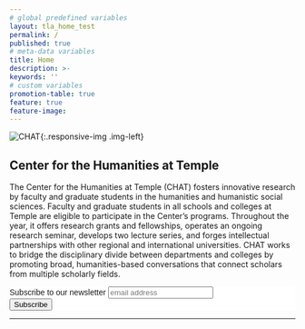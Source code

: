 ```yaml
---
# global predefined variables
layout: tla_home_test
permalink: /
published: true
# meta-data variables
title: Home
description: >-
keywords: ''
# custom variables
promotion-table: true
feature: true
feature-image: 
---
```

![CHAT]({{site.baseurl}}/media/resizedclimateposter.jpg){:.responsive-img .img-left}
## Center for the Humanities at Temple
The Center for the Humanities at Temple (CHAT) fosters innovative research by faculty and graduate students in the humanities and humanistic social sciences. Faculty and graduate students in all schools and colleges at Temple are eligible to participate in the Center’s programs. Throughout the year, it offers research grants and fellowships, operates an ongoing research seminar, develops two lecture series, and forges intellectual partnerships with other regional and international universities. CHAT works to bridge the disciplinary divide between departments and colleges by promoting broad, humanities-based conversations that connect scholars from multiple scholarly fields.
<!-- Begin Mailchimp Signup Form -->
<link href="//cdn-images.mailchimp.com/embedcode/horizontal-slim-10_7.css" rel="stylesheet" type="text/css">
<style type="text/css">
  #mc_embed_signup {
    background: #fff;
    clear: left;
    font: 14px Helvetica, Arial, sans-serif;
    width: 100%;
  }
  
    <p>/* Add your own Mailchimp form style overrides in your site stylesheet or in this style block.<br>
    We recommend moving this block and the preceding CSS link to the HEAD of your HTML file. */<br>
    
</style></p>
<div id="mc_embed_signup">
  <form action="https://temple.us1.list-manage.com/subscribe/post?u=daac6912a370e1cb9d2c3756a&amp;id=49a7937a70" method="post" id="mc-embedded-subscribe-form" name="mc-embedded-subscribe-form" class="validate" target="_blank" novalidate>
    <div id="mc_embed_signup_scroll">
      <label for="mce-EMAIL">Subscribe to our newsletter</label>
      <input type="email" value="" name="EMAIL" class="email" id="mce-EMAIL" placeholder="email address" required>
      <!-- real people should not fill this in and expect good things - do not remove this or risk form bot signups-->
      <div style="position: absolute; left: -5000px;" aria-hidden="true"><input type="text" name="b_daac6912a370e1cb9d2c3756a_49a7937a70" tabindex="-1" value=""></div>
      <div class="clear"><input type="submit" value="Subscribe" name="subscribe" id="mc-embedded-subscribe" class="button"></div>
    </div>
  </form>
</div>
<!--End mc_embed_signup-->

___
